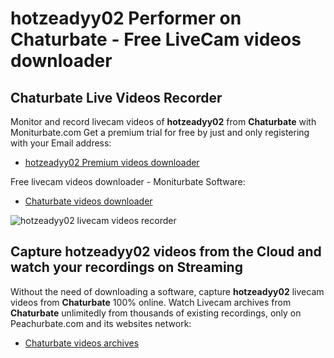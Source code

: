# hotzeadyy02 Performer on Chaturbate - Free LiveCam videos downloader

## Chaturbate Live Videos Recorder

Monitor and record livecam videos of **hotzeadyy02** from **Chaturbate** with Moniturbate.com
Get a premium trial for free by just and only registering with your Email address:
* [hotzeadyy02 Premium videos downloader](https://moniturbate.com/request-demo-licence-key.html)

Free livecam videos downloader - Moniturbate Software:
* [Chaturbate videos downloader](https://moniturbate.com/moniturbate-download-software.html)

![hotzeadyy02 livecam videos recorder](https://peachurnet.com/templates/moniturbate-software.png)


## Capture hotzeadyy02 videos from the Cloud and watch your recordings on Streaming

Without the need of downloading a software, capture **hotzeadyy02** livecam videos from **Chaturbate** 100% online.
Watch Livecam archives from **Chaturbate** unlimitedly from thousands of existing recordings, only on Peachurbate.com and its websites network:
* [Chaturbate videos archives](https://peachurnet.com/)
